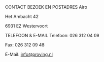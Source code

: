 CONTACT
BEZOEK EN POSTADRES
Airo

Het Ambacht 42

6931 EZ Westervoort

TELEFOON & E-MAIL
Telefoon: 026 312 04 09

Fax: 026 312 09 48

E-Mail: info@proving.nl
